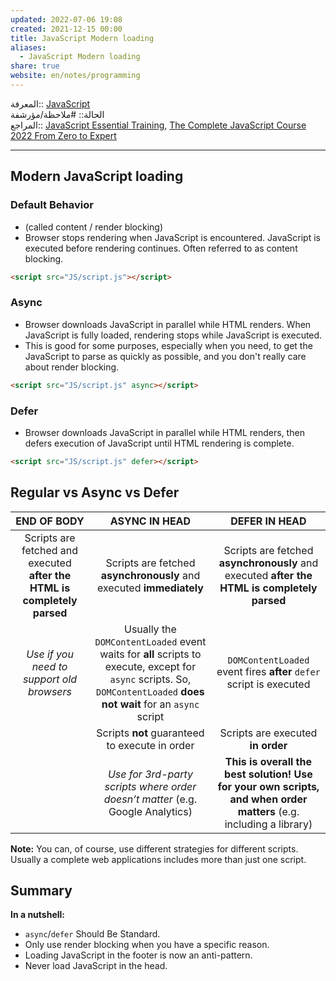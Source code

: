 ```yaml
---  
updated: 2022-07-06 19:08  
created: 2021-12-15 00:00  
title: JavaScript Modern loading  
aliases:  
  - JavaScript Modern loading  
share: true  
website: en/notes/programming  
---  
```

  
المعرفة:: [JavaScript](JavaScript)  
الحالة:: #ملاحظة/مؤرشفة  
المراجع:: [JavaScript Essential Training](JavaScript%20Essential%20Training), [The Complete JavaScript Course 2022 From Zero to Expert](The%20Complete%20JavaScript%20Course%202022%20From%20Zero%20to%20Expert)  
  
---  
  
## Modern JavaScript loading  
  
### Default Behavior  
  
- (called content / render blocking)  
- Browser stops rendering when JavaScript is encountered. JavaScript is executed before rendering continues. Often referred to as content blocking.  
  
```html  
<script src="JS/script.js"></script>  
```  
  
### Async  
  
- Browser downloads JavaScript in parallel while HTML renders. When JavaScript is fully loaded, rendering stops while JavaScript is executed.  
- This is good for some purposes, especially when you need, to get the JavaScript to parse as quickly as possible, and you don't really care about render blocking.  
  
```html  
<script src="JS/script.js" async></script>  
```  
  
### Defer  
  
- Browser downloads JavaScript in parallel while HTML renders, then defers execution of JavaScript until HTML rendering is complete.  
  
```html  
<script src="JS/script.js" defer></script>  
```  
  
## Regular vs Async vs Defer  
  
|                              **END OF BODY**                             |                                                                           **ASYNC IN HEAD**                                                                           |                                                  **DEFER IN HEAD**                                                 |  
| :----------------------------------------------------------------------: | :-------------------------------------------------------------------------------------------------------------------------------------------------------------------: | :----------------------------------------------------------------------------------------------------------------: |  
| Scripts are fetched and executed **after the HTML is completely parsed** |                                                  Scripts are fetched **asynchronously** and executed **immediately**                                                  |             Scripts are fetched **asynchronously** and executed **after the HTML is completely parsed**            |  
|                 *Use if you need to support old browsers*                | Usually the `DOMContentLoaded` event waits for **all** scripts to execute, except for `async` scripts. So, `DOMContentLoaded` **does not wait** for an `async` script |                         `DOMContentLoaded` event fires **after** `defer` script is executed                        |  
|                                                                          |                                                             Scripts **not** guaranteed to execute in order                                                            |                                          Scripts are executed **in order**                                         |  
|                                                                          |                                             *Use for 3rd-party scripts where order doesn’t matter* (e.g. Google Analytics)                                            | **This is overall the best solution! Use for your own scripts, and when order matters** (e.g. including a library) |  
  
**Note:** You can, of course, use different strategies for different scripts. Usually a complete web applications includes more than just one script.  
  
## Summary  
  
**In a nutshell:**  
  
- `async`/`defer` Should Be Standard.  
- Only use render blocking when you have a specific reason.  
- Loading JavaScript in the footer is now an anti-pattern.  
- Never load JavaScript in the head.  
